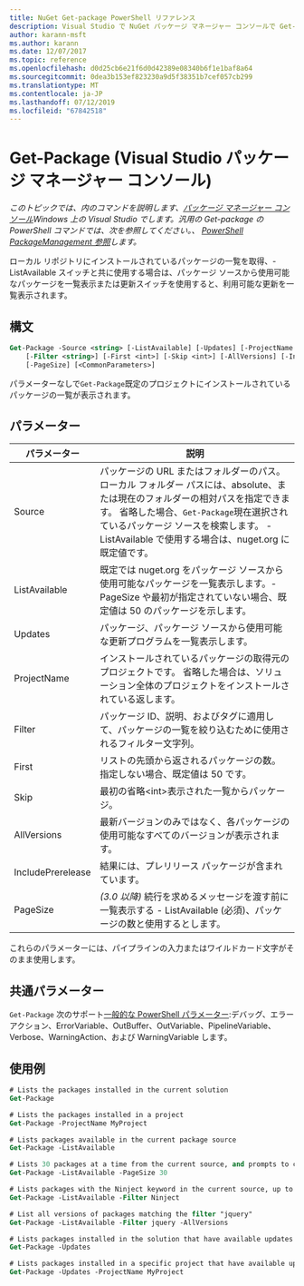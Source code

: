 ```yaml
---
title: NuGet Get-package PowerShell リファレンス
description: Visual Studio で NuGet パッケージ マネージャー コンソールで Get-package PowerShell コマンドのリファレンスです。
author: karann-msft
ms.author: karann
ms.date: 12/07/2017
ms.topic: reference
ms.openlocfilehash: d0d25cb6e21f6d0d42389e08340b6f1e1baf8a64
ms.sourcegitcommit: 0dea3b153ef823230a9d5f38351b7cef057cb299
ms.translationtype: MT
ms.contentlocale: ja-JP
ms.lasthandoff: 07/12/2019
ms.locfileid: "67842518"
---
```

# <a name="get-package-package-manager-console-in-visual-studio"></a>Get-Package (Visual Studio パッケージ マネージャー コンソール)

*このトピックでは、内のコマンドを説明します、[パッケージ マネージャー コンソール](package-manager-console.md)Windows 上の Visual Studio でします。汎用の Get-package の PowerShell コマンドでは、次を参照してください。、 [PowerShell PackageManagement 参照](/powershell/module/packagemanagement/?view=powershell-6)します。*

ローカル リポジトリにインストールされているパッケージの一覧を取得、- ListAvailable スイッチと共に使用する場合は、パッケージ ソースから使用可能なパッケージを一覧表示または更新スイッチを使用すると、利用可能な更新を一覧表示されます。

## <a name="syntax"></a>構文

```ps
Get-Package -Source <string> [-ListAvailable] [-Updates] [-ProjectName <string>]
    [-Filter <string>] [-First <int>] [-Skip <int>] [-AllVersions] [-IncludePrerelease]
    [-PageSize] [<CommonParameters>]
```

パラメーターなしで`Get-Package`既定のプロジェクトにインストールされているパッケージの一覧が表示されます。

## <a name="parameters"></a>パラメーター

| パラメーター | 説明 |
| --- | --- |
| Source | パッケージの URL またはフォルダーのパス。 ローカル フォルダー パスには、absolute、または現在のフォルダーの相対パスを指定できます。 省略した場合、`Get-Package`現在選択されているパッケージ ソースを検索します。 -ListAvailable で使用する場合は、nuget.org に既定値です。 |
| ListAvailable | 既定では nuget.org をパッケージ ソースから使用可能なパッケージを一覧表示します。-PageSize や最初が指定されていない場合、既定値は 50 のパッケージを示します。 |
| Updates | パッケージ、パッケージ ソースから使用可能な更新プログラムを一覧表示します。 |
| ProjectName | インストールされているパッケージの取得元のプロジェクトです。 省略した場合は、ソリューション全体のプロジェクトをインストールされている返します。 |
| Filter | パッケージ ID、説明、およびタグに適用して、パッケージの一覧を絞り込むために使用されるフィルター文字列。 |
| First | リストの先頭から返されるパッケージの数。 指定しない場合、既定値は 50 です。 |
| Skip | 最初の省略&lt;int&gt;表示された一覧からパッケージ。  |
| AllVersions | 最新バージョンのみではなく、各パッケージの使用可能なすべてのバージョンが表示されます。 |
| IncludePrerelease | 結果には、プレリリース パッケージが含まれています。 |
| PageSize | *(3.0 以降)* 続行を求めるメッセージを渡す前に一覧表示する - ListAvailable (必須)、パッケージの数と使用するとします。 |

これらのパラメーターには、パイプラインの入力またはワイルドカード文字がそのまま使用します。

## <a name="common-parameters"></a>共通パラメーター

`Get-Package` 次のサポート[一般的な PowerShell パラメーター](http://go.microsoft.com/fwlink/?LinkID=113216):デバッグ、エラー アクション、ErrorVariable、OutBuffer、OutVariable、PipelineVariable、Verbose、WarningAction、および WarningVariable します。

## <a name="examples"></a>使用例

```ps
# Lists the packages installed in the current solution
Get-Package

# Lists the packages installed in a project
Get-Package -ProjectName MyProject

# Lists packages available in the current package source
Get-Package -ListAvailable

# Lists 30 packages at a time from the current source, and prompts to continue if more are available
Get-Package -ListAvailable -PageSize 30

# Lists packages with the Ninject keyword in the current source, up to 50
Get-Package -ListAvailable -Filter Ninject

# List all versions of packages matching the filter "jquery"
Get-Package -ListAvailable -Filter jquery -AllVersions

# Lists packages installed in the solution that have available updates
Get-Package -Updates

# Lists packages installed in a specific project that have available updates
Get-Package -Updates -ProjectName MyProject
```
